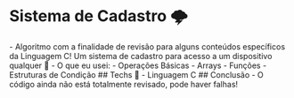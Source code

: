 <h1> Sistema de Cadastro 🌩️</h1>
- Algoritmo com a finalidade de revisão para alguns conteúdos específicos da Linguagem C! Um sistema de cadastro para acesso a um dispositivo qualquer 🌱
- O que eu usei:
  - Operações Básicas
  - Arrays
  - Funções
  - Estruturas de Condição
 ## Techs 🧠
 - Linguagem C 
 ## Conclusão
 - O código ainda não está totalmente revisado, pode haver falhas!

